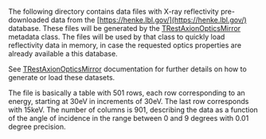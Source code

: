 The following directory contains data files with X-ray reflectivity pre-downloaded data from the [https://henke.lbl.gov/](https://henke.lbl.gov/) database. These files will be generated by the [TRestAxionOpticsMirror](https://sultan.unizar.es/rest/classTRestAxionOpticsMirror.html) metadata class. The files will be used by that class to quickly load reflectivity data in memory, in case the requested optics properties are already available a this database.

See [TRestAxionOpticsMirror](https://sultan.unizar.es/rest/classTRestAxionOpticsMirror.html) documentation for further details on how to generate or load these datasets.

The file is basically a table with 501 rows, each row corresponding to an energy, starting at 30eV in increments of 30eV. The last row corresponds with 15keV. The number of columns is 901, describing the data as a function of the angle of incidence in the range between 0 and 9 degrees with 0.01 degree precision.

